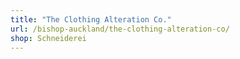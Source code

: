 ```yaml
---
title: "The Clothing Alteration Co."
url: /bishop-auckland/the-clothing-alteration-co/
shop: Schneiderei
---
```

